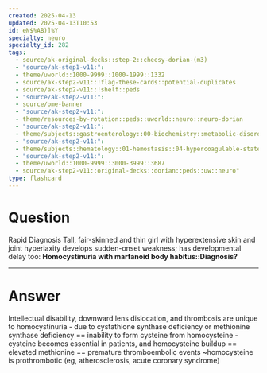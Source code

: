 ```yaml
---
created: 2025-04-13
updated: 2025-04-13T10:53
id: eN$%AB)]%Y
specialty: neuro
specialty_id: 282
tags:
  - source/ak-original-decks::step-2::cheesy-dorian-(m3)
  - "source/ak-step1-v11:": 
  - theme/uworld::1000-9999::1000-1999::1332
  - source/ak-step2-v11::!flag-these-cards::potential-duplicates
  - source/ak-step2-v11::!shelf::peds
  - "source/ak-step2-v11:": 
  - source/ome-banner
  - "source/ak-step2-v11:": 
  - theme/resources-by-rotation::peds::uworld::neuro::neuro-dorian
  - "source/ak-step2-v11:": 
  - theme/subjects::gastroenterology::00-biochemistry::metabolic-disorders::homocystinuria
  - "source/ak-step2-v11:": 
  - theme/subjects::hematology::01-hemostasis::04-hypercoagulable-state::homocystinuria
  - "source/ak-step2-v11:": 
  - theme/uworld::1000-9999::3000-3999::3687
  - source/ak-step2-v11::original-decks::dorian::peds::uw::neuro"
type: flashcard
---
```


# Question
Rapid Diagnosis   Tall, fair-skinned and thin girl with hyperextensive skin and joint hyperlaxity develops sudden-onset weakness; has developmental delay too:   **Homocystinuria with marfanoid body habitus::Diagnosis?**

---

# Answer
Intellectual disability, downward lens dislocation, and thrombosis are unique to homocystinuria   - due to cystathione synthase deficiency or methionine synthase deficiency == inability to form cysteine from homocysteine - cysteine becomes essential in patients, and homocysteine buildup == elevated methionine == premature thromboembolic events ~homocysteine is prothrombotic (eg, atherosclerosis, acute coronary syndrome)